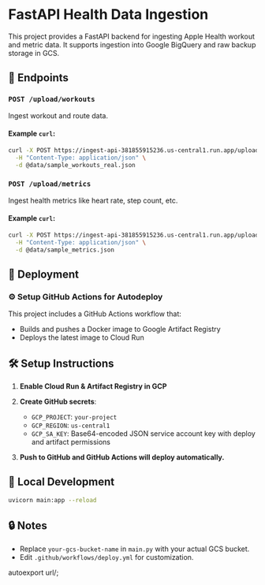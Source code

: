 # FastAPI Health Data Ingestion

This project provides a FastAPI backend for ingesting Apple Health workout and metric data. It supports ingestion into Google BigQuery and raw backup storage in GCS.

## 🚀 Endpoints

### `POST /upload/workouts`

Ingest workout and route data.

#### Example `curl`:

```bash
curl -X POST https://ingest-api-381855915236.us-central1.run.app/upload/workouts \
  -H "Content-Type: application/json" \
  -d @data/sample_workouts_real.json
```

### `POST /upload/metrics`

Ingest health metrics like heart rate, step count, etc.

#### Example `curl`:

```bash
curl -X POST https://ingest-api-381855915236.us-central1.run.app/upload/metrics \
  -H "Content-Type: application/json" \
  -d @data/sample_metrics.json
```

## 🧱 Deployment

### ⚙️ Setup GitHub Actions for Autodeploy

This project includes a GitHub Actions workflow that:
- Builds and pushes a Docker image to Google Artifact Registry
- Deploys the latest image to Cloud Run

## 🛠️ Setup Instructions

1. **Enable Cloud Run & Artifact Registry in GCP**
2. **Create GitHub secrets**:
   - `GCP_PROJECT`: `your-project`
   - `GCP_REGION`: `us-central1`
   - `GCP_SA_KEY`: Base64-encoded JSON service account key with deploy and artifact permissions

3. **Push to GitHub and GitHub Actions will deploy automatically.**

## 🐳 Local Development

```bash
uvicorn main:app --reload
```

## 🔒 Notes
- Replace `your-gcs-bucket-name` in `main.py` with your actual GCS bucket.
- Edit `.github/workflows/deploy.yml` for customization.

autoexport url/;
